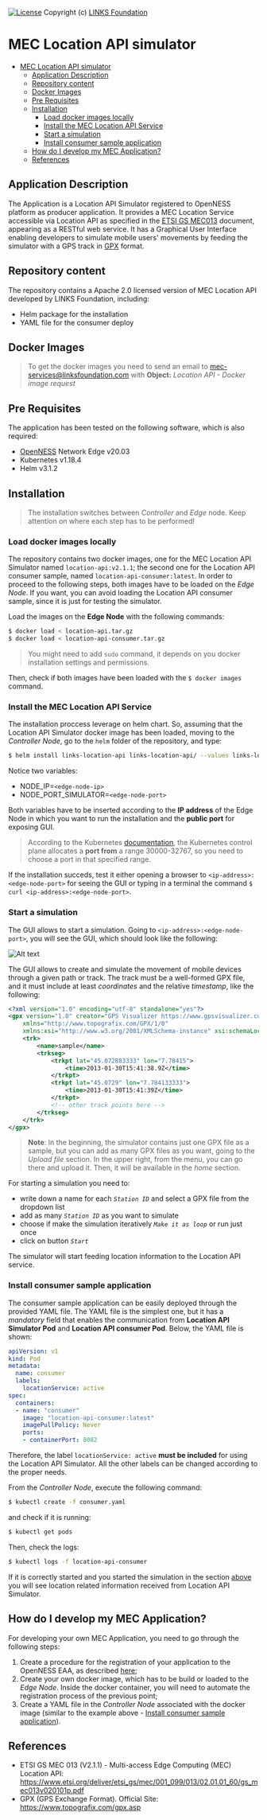 
[![License](https://img.shields.io/badge/License-Apache%202.0-blue.svg)](https://opensource.org/licenses/Apache-2.0)
Copyright (c) [LINKS Foundation](https://linksfoundation.com/)

# MEC Location API simulator 

- [MEC Location API simulator](#mec-location-api-simulator)
	- [Application Description](#application-description)
	- [Repository content](#repository-content)
	- [Docker Images](#docker-images)
	- [Pre Requisites](#pre-requisites)
	- [Installation](#installation)
		- [Load docker images locally](#load-docker-images-locally)
		- [Install the MEC Location API Service](#install-the-mec-location-api-service)
		- [Start a simulation](#start-a-simulation)
		- [Install consumer sample application](#install-consumer-sample-application)
	- [How do I develop my MEC Application?](#how-do-i-develop-my-mec-application)
	- [References](#references)

## Application Description

The Application is a Location API Simulator registered to OpenNESS platform as producer application. It provides a MEC Location Service accessible via Location API as specified in the [ETSI GS MEC013](https://www.etsi.org/deliver/etsi_gs/mec/001_099/013/02.01.01_60/gs_mec013v020101p.pdf) document, appearing as a RESTful web service. It has a Graphical User Interface enabling developers to simulate mobile users' movements by feeding the simulator with a GPS track in [GPX](https://www.topografix.com/gpx.asp) format.  

## Repository content

The repository contains a Apache 2.0 licensed version of MEC Location API developed by LINKS Foundation, including:

-	Helm package for the installation
-	YAML file for the consumer deploy

## Docker Images

>To get the docker images you need to send an email to mec-services@linksfoundation.com with **Object:** *Location API - Docker image request*

Pre Requisites
---
The application has been tested on the following software, which is also required:

* [OpenNESS](https://github.com/open-ness/specs) Network Edge v20.03
* Kubernetes v1.18.4
* Helm v3.1.2

## Installation

> The installation switches between *Controller* and *Edge* node. Keep attention on where each step has to be performed!

### Load docker images locally

The repository contains two docker images, one for the MEC Location API Simulator named `location-api:v2.1.1`; the second one for the Location API consumer sample, named `location-api-consumer:latest`. In order to proceed to the following steps, both images have to be loaded on the *Edge Node*. If you want, you can avoid loading the Location API consumer sample, since it is just for testing the simulator. 

Load the images on the **Edge Node** with the following commands: 
```sh
$ docker load < location-api.tar.gz
$ docker load < location-api-consumer.tar.gz
```
> You might need to add `sudo` command, it depends on you docker installation settings and permissions. 

Then, check if both images have been loaded with the `$ docker images` command. 

### Install the MEC Location API Service 

The installation proccess leverage on helm chart. So, assuming that the Location API Simulator docker image has been loaded, moving to the *Controller Node*, go to the `helm`  folder of the repository, and type:

```sh
$ helm install links-location-api links-location-api/ --values links-location-api/values.yaml --set env[0].name=NODE_IP --set env[0].value="<edge-node-ip>" --set env[1].name=NODE_PORT_SIMULATOR --set env[1].value="<edge-node-port>"
```

Notice two variables: 

- NODE_IP=`<edge-node-ip>`
- NODE_PORT_SIMULATOR=`<edge-node-port>`

Both variables have to be inserted according to the **IP address** of the Edge Node in which you want to run the installation and the **public port** for exposing GUI.
> According to the Kubernetes [documentation](https://kubernetes.io/docs/concepts/services-networking/service/#nodeport), the Kubernetes control plane allocates a **port from** a range 30000-32767, so you need to choose a port in that specified range.

If the installation succeds, test it either opening a browser to `<ip-address>:<edge-node-port>` for seeing the GUI or typing in a terminal the command `$ curl <ip-address>:<edge-node-port>`.  

### Start a simulation

The GUI allows to start a simulation. Going to `<ip-address>:<edge-node-port>`, you will see the GUI, which should look like the following: 

![Alt text](./simulator_gui.PNG)

The GUI allows to create and simulate the movement of mobile devices through a given path or track. The track must be a well-formed GPX file, and it must include at least *coordinates* and the relative *timestamp*, like the following: 

```xml
<?xml version="1.0" encoding="utf-8" standalone="yes"?>
<gpx version="1.0" creator="GPS Visualizer https://www.gpsvisualizer.com/"
    xmlns="http://www.topografix.com/GPX/1/0"
    xmlns:xsi="http://www.w3.org/2001/XMLSchema-instance" xsi:schemaLocation="http://www.topografix.com/GPX/1/0 http://www.topografix.com/GPX/1/0/gpx.xsd">
    <trk>
        <name>sample</name>
        <trkseg>
            <trkpt lat="45.072883333" lon="7.78415">
                <time>2013-01-30T15:41:38.9Z</time>
            </trkpt>
            <trkpt lat="45.0729" lon="7.784133333">
                <time>2013-01-30T15:41:39Z</time>
            </trkpt>
            <!-- other track points here -->
        </trkseg>
    </trk>
</gpx>
```

> **Note**: In the beginning, the simulator contains just one GPX file as a sample, but you can add as many GPX files as you want, going to the *Upload file* section. In the upper right, from the menu, you can go there and upload it. Then, it will be available in the *home* section. 

For starting a simulation you need to: 

- write down a name for each *`Station ID`* and select a GPX file from the dropdown list
- add as many *`Station ID`* as you want to simulate
- choose if make the simulation iteratively *`Make it as loop`* or run just once
- click on button *`Start`*

The simulator will start feeding location information to the Location API service.

### Install consumer sample application 

The consumer sample application can be easily deployed through the provided YAML file. The YAML file is the simplest one, but it has a *mandatory*  field that enables the communication from **Location API Simulator Pod** and **Location API consumer Pod**. Below, the YAML file is shown: 

```yaml
apiVersion: v1
kind: Pod
metadata:
  name: consumer
  labels:
    locationService: active
spec:
  containers:
  - name: "consumer"
    image: "location-api-consumer:latest"
    imagePullPolicy: Never
    ports:
    - containerPort: 8082
```

Therefore, the label `locationService: active` **must be included** for using the Location API Simulator. All the other labels can be changed according to the proper needs.

From the *Controller Node*, execute the following command: 

```sh
$ kubectl create -f consumer.yaml
```

and check if it is running:

```sh
$ kubectl get pods 
```

Then, check the logs:

```sh
$ kubectl logs -f location-api-consumer 
```
If it is correctly started and you started the simulation in the section [above](#start-a-simulation) you will see location related information received from Location API Simulator.

## How do I develop my MEC Application?

For developing your own MEC Application, you need to go through the following steps: 

1. Create a procedure for the registration of your application to the OpenNESS EAA, as described [here](https://github.com/open-ness/specs/blob/master/doc/applications-onboard/network-edge-applications-onboarding.md);
2. Create your own docker image, which has to be build or loaded to the *Edge Node*. Inside the docker container, you will need to automate the registration process of the previous point;
3. Create a YAML file in the *Controller Node* associated with the docker image (similar to the example above - [Install consumer sample application](#install-consumer-sample-application)). 


## References

- ETSI GS MEC 013 (V2.1.1) - Multi-access Edge Computing (MEC) Location API: https://www.etsi.org/deliver/etsi_gs/mec/001_099/013/02.01.01_60/gs_mec013v020101p.pdf
- GPX (GPS Exchange Format). Official Site: https://www.topografix.com/gpx.asp